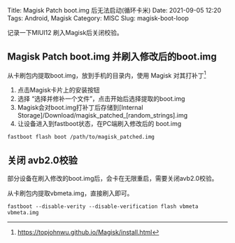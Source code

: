 Title: Magisk Patch boot.img 后无法启动(循环卡米)
Date: 2021-09-05 12:20
Tags:  Android, Magisk
Category: MISC
Slug: magisk-boot-loop

记录一下MIUI12 刷入Magisk后关闭校验。

## Magisk Patch boot.img 并刷入修改后的boot.img
从卡刷包内提取boot.img，放到手机的目录内，使用 Magisk 对其打补丁[^1]

1. 点击Magisk卡片上的安装按钮
2. 选择 “选择并修补一个文件”，点击开始后选择提取的boot.img
3. Magisk会对boot.img打补丁后存储到[Internal Storage]/Download/magisk_patched_[random_strings].img
4. 让设备进入到fastboot状态，在PC端刷入修改后的 boot.img

```
fastboot flash boot /path/to/magisk_patched.img
```


## 关闭 avb2.0校验

部分设备在刷入修改的boot.img后，会卡在无限重启，需要关闭avb2.0校验。

从卡刷包内提取vbmeta.img，直接刷入即可。
```
fastboot --disable-verity --disable-verification flash vbmeta vbmeta.img
```


[^1]: https://topjohnwu.github.io/Magisk/install.html